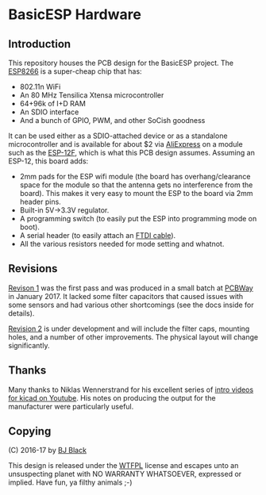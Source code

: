 BasicESP Hardware
=================

Introduction
------------

This repository houses the PCB design for the BasicESP project.  The
[ESP8266](https://en.wikipedia.org/wiki/ESP8266) is a super-cheap chip that
has:

   * 802.11n WiFi
   * An 80 MHz Tensilica Xtensa microcontroller
   * 64+96k of I+D RAM
   * An SDIO interface
   * And a bunch of GPIO, PWM, and other SoCish goodness

It can be used either as a SDIO-attached device or as a standalone
microcontroller and is available for about $2 via
[AliExpress](http://aliexpress.com) on a module such as the
[ESP-12F](http://www.esp8266.com/viewtopic.php?f=5&t=5520), which is what this
PCB design assumes.  Assuming an ESP-12, this board adds:

   * 2mm pads for the ESP wifi module (the board has overhang/clearance space
     for the module so that the antenna gets no interference from the board).
     This makes it very easy to mount the ESP to the board via 2mm header pins.
   * Built-in 5V->3.3V regulator.
   * A programming switch (to easily put the ESP into programming mode on boot).
   * A serial header (to easily attach an
     [FTDI cable](https://www.sparkfun.com/products/9718)).
   * All the various resistors needed for mode setting and whatnot.


Revisions
---------

[Revison 1](rev1/) was the first pass and was produced in a small batch at
[PCBWay](http://pcbway.com) in January 2017.  It lacked some filter capacitors
that caused issues with some sensors and had various other shortcomings (see
the docs inside for details).

[Revision 2](rev2/) is under development and will include the filter caps,
mounting holes, and a number of other improvements.  The physical layout will
change significantly.


Thanks
------

Many thanks to Niklas Wennerstrand for his excellent series of [intro videos
for kicad on Youtube](https://www.youtube.com/watch?v=uT1QnBSRLHs).  His notes
on producing the output for the manufacturer were particularly useful.


Copying
-------

(C) 2016-17 by [BJ Black](mailto:bj@wjblack.com)

This design is released under the [WTFPL](http://www.wtfpl.net/about/) license
and escapes unto an unsuspecting planet with NO WARRANTY WHATSOEVER, expressed
or implied.  Have fun, ya filthy animals ;-)
